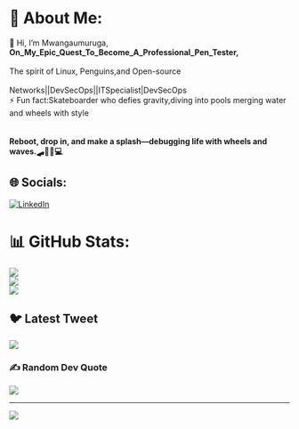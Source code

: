 # 💫 About Me:

🔭 Hi, I’m Mwangaumuruga,<br><b>On_My_Epic_Quest_To_Become_A_Professional_Pen_Tester,</b><br>  <br>
The spirit of Linux, Penguins,and Open-source<br>
<br>Networks||DevSecOps||ITSpecialist|DevSecOps<br>⚡ Fun fact:Skateboarder who defies gravity,diving into pools merging water and wheels with style <b> <br> <br> <br>Reboot, drop in, and make a splash—debugging life with wheels and waves.🛹🏊‍♂️💻
</b>

## 🌐 Socials:
[![LinkedIn](https://img.shields.io/badge/LinkedIn-%230077B5.svg?logo=linkedin&logoColor=white)](https://ke.linkedin.com/in/mwangau-muruga-700a99258) 
# 📊 GitHub Stats:
![](https://github-readme-stats.vercel.app/api?username=mwangaumuruga&theme=slateorange&hide_border=false&include_all_commits=true&count_private=false)<br/>
![](https://github-readme-streak-stats.herokuapp.com/?user=mwangaumuruga&theme=slateorange&hide_border=false)<br/>
![](https://github-readme-stats.vercel.app/api/top-langs/?username=mwangaumuruga&theme=slateorange&hide_border=false&include_all_commits=true&count_private=false&layout=compact)

## 🐦 Latest Tweet
[![](https://gtce.itsvg.in/api?username=murugamwangau)](https://github.com/VishwaGauravIn/github-twitter-card-embed)

### ✍️ Random Dev Quote
![](https://quotes-github-readme.vercel.app/api?type=horizontal&theme=merko)


---
[![](https://visitcount.itsvg.in/api?id=mwangaumuruga&icon=5&color=0)](https://visitcount.itsvg.in)

  


